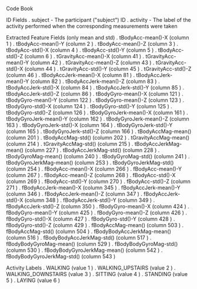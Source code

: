 
Code Book

ID Fields
. subject  - The participant ("subject") ID
. activity  - The label of the activity performed when the corresponding measurements were taken

Extracted Feature Fields (only mean and std)
. tBodyAcc-mean()-X  (column  1 )
. tBodyAcc-mean()-Y  (column  2 )
. tBodyAcc-mean()-Z  (column  3 )
. tBodyAcc-std()-X  (column  4 )
. tBodyAcc-std()-Y  (column  5 )
. tBodyAcc-std()-Z  (column  6 )
. tGravityAcc-mean()-X  (column  41 )
. tGravityAcc-mean()-Y  (column  42 )
. tGravityAcc-mean()-Z  (column  43 )
. tGravityAcc-std()-X  (column  44 )
. tGravityAcc-std()-Y  (column  45 )
. tGravityAcc-std()-Z  (column  46 )
. tBodyAccJerk-mean()-X  (column  81 )
. tBodyAccJerk-mean()-Y  (column  82 )
. tBodyAccJerk-mean()-Z  (column  83 )
. tBodyAccJerk-std()-X  (column  84 )
. tBodyAccJerk-std()-Y  (column  85 )
. tBodyAccJerk-std()-Z  (column  86 )
. tBodyGyro-mean()-X  (column  121 )
. tBodyGyro-mean()-Y  (column  122 )
. tBodyGyro-mean()-Z  (column  123 )
. tBodyGyro-std()-X  (column  124 )
. tBodyGyro-std()-Y  (column  125 )
. tBodyGyro-std()-Z  (column  126 )
. tBodyGyroJerk-mean()-X  (column  161 )
. tBodyGyroJerk-mean()-Y  (column  162 )
. tBodyGyroJerk-mean()-Z  (column  163 )
. tBodyGyroJerk-std()-X  (column  164 )
. tBodyGyroJerk-std()-Y  (column  165 )
. tBodyGyroJerk-std()-Z  (column  166 )
. tBodyAccMag-mean()  (column  201 )
. tBodyAccMag-std()  (column  202 )
. tGravityAccMag-mean()  (column  214 )
. tGravityAccMag-std()  (column  215 )
. tBodyAccJerkMag-mean()  (column  227 )
. tBodyAccJerkMag-std()  (column  228 )
. tBodyGyroMag-mean()  (column  240 )
. tBodyGyroMag-std()  (column  241 )
. tBodyGyroJerkMag-mean()  (column  253 )
. tBodyGyroJerkMag-std()  (column  254 )
. fBodyAcc-mean()-X  (column  266 )
. fBodyAcc-mean()-Y  (column  267 )
. fBodyAcc-mean()-Z  (column  268 )
. fBodyAcc-std()-X  (column  269 )
. fBodyAcc-std()-Y  (column  270 )
. fBodyAcc-std()-Z  (column  271 )
. fBodyAccJerk-mean()-X  (column  345 )
. fBodyAccJerk-mean()-Y  (column  346 )
. fBodyAccJerk-mean()-Z  (column  347 )
. fBodyAccJerk-std()-X  (column  348 )
. fBodyAccJerk-std()-Y  (column  349 )
. fBodyAccJerk-std()-Z  (column  350 )
. fBodyGyro-mean()-X  (column  424 )
. fBodyGyro-mean()-Y  (column  425 )
. fBodyGyro-mean()-Z  (column  426 )
. fBodyGyro-std()-X  (column  427 )
. fBodyGyro-std()-Y  (column  428 )
. fBodyGyro-std()-Z  (column  429 )
. fBodyAccMag-mean()  (column  503 )
. fBodyAccMag-std()  (column  504 )
. fBodyBodyAccJerkMag-mean()  (column  516 )
. fBodyBodyAccJerkMag-std()  (column  517 )
. fBodyBodyGyroMag-mean()  (column  529 )
. fBodyBodyGyroMag-std()  (column  530 )
. fBodyBodyGyroJerkMag-mean()  (column  542 )
. fBodyBodyGyroJerkMag-std()  (column  543 )

Activity Labels
. WALKING  (value  1 )
. WALKING_UPSTAIRS  (value  2 )
. WALKING_DOWNSTAIRS  (value  3 )
. SITTING  (value  4 )
. STANDING  (value  5 )
. LAYING  (value  6 )
